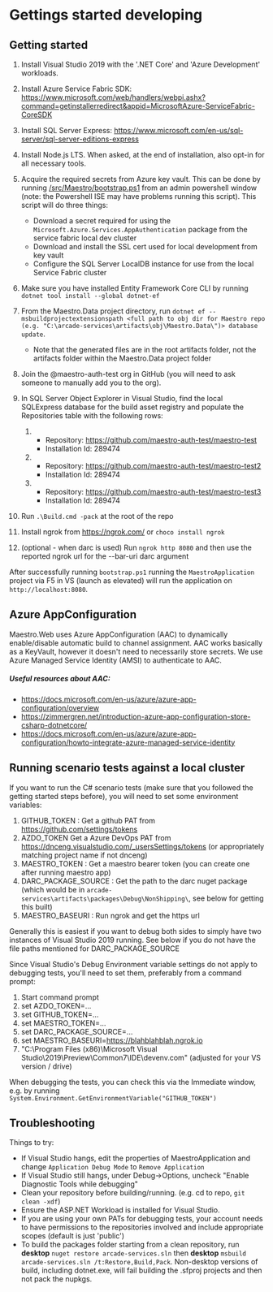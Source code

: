 # Gettings started developing

## Getting started
1. Install Visual Studio 2019 with the '.NET Core' and 'Azure Development' workloads.
1. Install Azure Service Fabric SDK: https://www.microsoft.com/web/handlers/webpi.ashx?command=getinstallerredirect&appid=MicrosoftAzure-ServiceFabric-CoreSDK
1. Install SQL Server Express: https://www.microsoft.com/en-us/sql-server/sql-server-editions-express
1. Install Node.js LTS. When asked, at the end of installation, also opt-in for all necessary tools.
1. Acquire the required secrets from Azure key vault. This can be done by running [/src/Maestro/bootstrap.ps1](../src/Maestro/bootstrap.ps1) from an admin powershell window (note: the Powershell ISE may have problems running this script). This script will do three things:
    - Download a secret required for using the `Microsoft.Azure.Services.AppAuthentication` package from the service fabric local dev cluster
    - Download and install the SSL cert used for local development from key vault
    - Configure the SQL Server LocalDB instance for use from the local Service Fabric cluster
1. Make sure you have installed Entity Framework Core CLI by running `dotnet tool install --global dotnet-ef`
1. From the Maestro.Data project directory, run `dotnet ef --msbuildprojectextensionspath <full path to obj dir for Maestro repo (e.g. "C:\arcade-services\artifacts\obj\Maestro.Data\")> database update`.
    - Note that the generated files are in the root artifacts folder, not the artifacts folder within the Maestro.Data project folder
1. Join the @maestro-auth-test org in GitHub (you will need to ask someone to manually add you to the org).
1. In SQL Server Object Explorer in Visual Studio, find the local SQLExpress database for the build asset registry and populate the Repositories table with the following rows:

    1. 
        - Repository: https://github.com/maestro-auth-test/maestro-test
        - Installation Id: 289474
    1.  
        - Repository: https://github.com/maestro-auth-test/maestro-test2
        - Installation Id: 289474
    1. 
        - Repository: https://github.com/maestro-auth-test/maestro-test3
        - Installation Id: 289474
1. Run `.\Build.cmd -pack` at the root of the repo
1. Install ngrok from  https://ngrok.com/ or `choco install ngrok`
1. (optional - when darc is used) Run `ngrok http 8080` and then use the reported ngrok url for the --bar-uri darc argument

After successfully running `bootstrap.ps1` running the `MaestroApplication` project via F5 in VS (launch as elevated) will run the application on `http://localhost:8080`.

## Azure AppConfiguration

Maestro.Web uses Azure AppConfiguration (AAC) to dynamically enable/disable automatic build to channel assignment. AAC works basically as a KeyVault, however it doesn't need to necessarily store secrets. We use Azure Managed Service Identity (AMSI) to authenticate to AAC. 

##### Useful resources about AAC: 

- https://docs.microsoft.com/en-us/azure/azure-app-configuration/overview
- https://zimmergren.net/introduction-azure-app-configuration-store-csharp-dotnetcore/
- https://docs.microsoft.com/en-us/azure/azure-app-configuration/howto-integrate-azure-managed-service-identity

## Running scenario tests against a local cluster

If you want to run the C# scenario tests (make sure that you followed the getting started steps before), you will need to set some environment variables:

   1. GITHUB_TOKEN : Get a github PAT from https://github.com/settings/tokens
   1. AZDO_TOKEN Get a Azure DevOps PAT from https://dnceng.visualstudio.com/_usersSettings/tokens (or appropriately matching project name if not dnceng)
   1. MAESTRO_TOKEN : Get a maestro bearer token (you can create one after running maestro app)
   1. DARC_PACKAGE_SOURCE : Get the path to the darc nuget package (which would be in `arcade-services\artifacts\packages\Debug\NonShipping\`, see below for getting this built)
   1. MAESTRO_BASEURI : Run ngrok and get the https url

Generally this is easiest if you want to debug both sides to simply have two instances of Visual Studio 2019 running. See below if you do not have the file paths mentioned for DARC_PACKAGE_SOURCE

Since Visual Studio's Debug Environment variable settings do not apply to debugging tests, you'll need to set them, preferably from a command prompt:

1. Start command prompt
1. set AZDO_TOKEN=...
1. set GITHUB_TOKEN=...
1. set MAESTRO_TOKEN=...
1. set DARC_PACKAGE_SOURCE=...
1. set MAESTRO_BASEURI=https://blahblahblah.ngrok.io
1. "C:\Program Files (x86)\Microsoft Visual Studio\2019\Preview\Common7\IDE\devenv.com" (adjusted for your VS version / drive)

When debugging the tests, you can check this via the Immediate window, e.g. by running `System.Environment.GetEnvironmentVariable("GITHUB_TOKEN")`


## Troubleshooting

Things to try:
- If Visual Studio hangs, edit the properties of MaestroApplication and change `Application Debug Mode` to `Remove Application`
- If Visual Studio still hangs, under Debug->Options, uncheck "Enable Diagnostic Tools while debugging"
- Clean your repository before building/running. (e.g. cd to repo, `git clean -xdf`)
- Ensure the ASP.NET Workload is installed for Visual Studio.
- If you are using your own PATs for debugging tests, your account needs to have permissions to the repositories involved and include appropriate scopes (default is just 'public')
- To build the packages folder starting from a clean repository, run **desktop** `nuget restore arcade-services.sln` then **desktop** `msbuild arcade-services.sln /t:Restore,Build,Pack`.  Non-desktop versions of build, including dotnet.exe, will fail building the .sfproj projects and then not pack the nupkgs.
